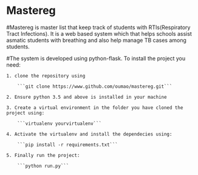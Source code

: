 # Mastereg

#Mastereg is master list that keep track of students with RTIs(Respiratory Tract Infections). It is a web based system which that helps schools assist asmatic students with breathing and also help manage TB cases among students.

#The system is developed using python-flask. To install the project you need:

    1. clone the repository using 

        ```git clone https://www.github.com/oumao/mastereg.git```

    2. Ensure python 3.5 and above is installed in your machine

    3. Create a virtual environment in the folder you have cloned the project using:

        ```virtualenv yourvirtualenv```

    4. Activate the virtualenv and install the dependecies using:

        ```pip install -r requirements.txt```
    
    5. Finally run the project:

        ```python run.py```

        



